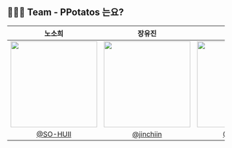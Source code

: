 ## 👩🏻‍💻 Team - PPotatos 는요?

|                                      노소희                                      |                                      장유진                                       |                                      노소희                                       |                                      이한나                                        
| :------------------------------------------------------------------------------: | :-------------------------------------------------------------------------------: | :-------------------------------------------------------------------------------: | :-------------------------------------------------------------------------------:  
| <img src="https://avatars.githubusercontent.com/u/109736890?v=4" width="200px" /> | <img src="https://velog.velcdn.com/images/nellroll/post/84b96181-c3f3-4e04-9a6d-121a23035507/image.jpg" width="200px" /> | <img src="https://avatars.githubusercontent.com/u/109736890?v=4" width="200px" /> | <img src="#" width="200px" />
|                      [@SO-HUII](https://github.com/SO-HUII)                       |                      [@jinchiin](https://github.com/jinchiim)                       |                      [@SO-HUII](https://github.com/SO-HUII)                       |                      [@hanna0527](https://github.com/hanna0527)                                             





